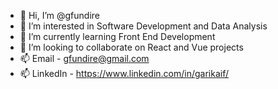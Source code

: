 - 👋 Hi, I’m @gfundire
- 👀 I’m interested in Software Development and Data Analysis
- 🌱 I’m currently learning Front End Development
- 💞️ I’m looking to collaborate on React and Vue projects
- 📫 Email - gfundire@gmail.com
- 📫 LinkedIn - https://www.linkedin.com/in/garikaif/

<!---
gfundire/gfundire is a ✨ special ✨ repository because its `README.md` (this file) appears on your GitHub profile.
You can click the Preview link to take a look at your changes.
--->
